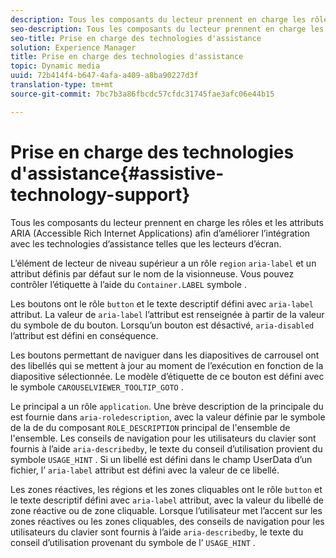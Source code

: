```yaml
---
description: Tous les composants du lecteur prennent en charge les rôles et les attributs ARIA (Accessible Rich Internet Applications) afin d’améliorer l’intégration avec les technologies d’assistance telles que les lecteurs d’écran.
seo-description: Tous les composants du lecteur prennent en charge les rôles et les attributs ARIA (Accessible Rich Internet Applications) afin d’améliorer l’intégration avec les technologies d’assistance telles que les lecteurs d’écran.
seo-title: Prise en charge des technologies d'assistance
solution: Experience Manager
title: Prise en charge des technologies d'assistance
topic: Dynamic media
uuid: 72b414f4-b647-4afa-a409-a8ba90227d3f
translation-type: tm+mt
source-git-commit: 7bc7b3a86fbcdc57cfdc31745fae3afc06e44b15

---
```



# Prise en charge des technologies d&#39;assistance{#assistive-technology-support}

Tous les composants du lecteur prennent en charge les rôles et les attributs ARIA (Accessible Rich Internet Applications) afin d’améliorer l’intégration avec les technologies d’assistance telles que les lecteurs d’écran.

L’élément de lecteur de niveau supérieur a un rôle `region` `aria-label` et un attribut définis par défaut sur le nom de la visionneuse. Vous pouvez contrôler l’étiquette à l’aide du `Container.LABEL` symbole .

Les boutons ont le rôle `button` et le texte descriptif défini avec `aria-label` attribut. La valeur de `aria-label` l’attribut est renseignée à partir de la valeur du symbole de  du bouton. Lorsqu’un bouton est désactivé, `aria-disabled` l’attribut est défini en conséquence.

Les boutons permettant de naviguer dans les diapositives de carrousel ont des libellés qui se mettent à jour au moment de l’exécution en fonction de la diapositive sélectionnée. Le modèle d’étiquette de ce bouton est défini avec le symbole `CAROUSELVIEWER_TOOLTIP_GOTO` .

Le principal a un rôle `application`. Une brève description de la  principale du est fournie dans `aria-roledescription`, avec la valeur définie par le symbole de la  de du composant `ROLE_DESCRIPTION` principal de l&#39;ensemble de l&#39;ensemble. Les conseils de navigation pour les utilisateurs du clavier sont fournis à l’aide `aria-describedby`, le texte du conseil d’utilisation provient du symbole `USAGE_HINT` . Si un libellé est défini dans le champ UserData d’un fichier, l’ `aria-label` attribut est défini avec la valeur de ce libellé.

Les zones réactives, les régions et les zones cliquables ont le rôle `button` et le texte descriptif défini avec `aria-label` attribut, avec la valeur du libellé de zone réactive ou de zone cliquable. Lorsque l’utilisateur met l’accent sur les zones réactives ou les zones cliquables, des conseils de navigation pour les utilisateurs du clavier sont fournis à l’aide `aria-describedby`, le texte du conseil d’utilisation provenant du symbole de l’ `USAGE_HINT` .
